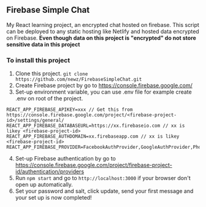 ## Firebase Simple Chat

My React learning project, an encrypted chat hosted on firebase.
This script can be deployed to any static hosting like Netlify and hosted data encrypted on Firebase.
**Even though data on this project is "encrypted" do not store sensitive data in this project**

### To install this project

1. Clone this project. `git clone https://github.com/newz/FirebaseSimpleChat.git`
2. Create Firebase project by go to https://console.firebase.google.com/
3. Set-up environment variable, you can use .env file for example create .env on root of the project.
```
REACT_APP_FIREBASE_APIKEY=xxx // Get this from https://console.firebase.google.com/project/<firebase-project-id>/settings/general/
REACT_APP_FIREBASE_DATABASEURL=https://xx.firebaseio.com // xx is likey <firebase-project-id>
REACT_APP_FIREBASE_AUTHDOMAIN=xx.firebaseapp.com // xx is likey <firebase-project-id>
REACT_APP_FIREBASE_PROVIDER=FacebookAuthProvider,GoogleAuthProvider,PhoneAuthProvider,EmailAuthProvider
```
4. Set-up Firebase authentication by go to https://console.firebase.google.com/project/firebase-project-id/authentication/providers
4. Run `npm start` and go to `http://localhost:3000` if your browser don't open up automatically.
5. Set your password and salt, click update, send your first message and your set up is now completed!
